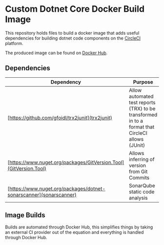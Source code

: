 # Custom Dotnet Core Docker Build Image

This repository holds files to build a docker image that adds useful dependencies for building dotnet code components on the [CircleCI](https://circleci.com/) platform.

The produced image can be found on [Docker Hub](https://cloud.docker.com/repository/registry-1.docker.io/codekinson/dotnet-circleci).

## Dependencies

| Dependency                                       | Purpose                                                                                          |
| ------------------------------------------------ | ------------------------------------------------------------------------------------------------ |
| [https://github.com/gfoidl/trx2junit](trx2junit) | Allow automated test reports (TRX) to be transformed in to a format that CircleCI allows (JUnit) |
| [https://www.nuget.org/packages/GitVersion.Tool](GitVersion.Tool) | Allows inferring of version from Git Commits |
| [https://www.nuget.org/packages/dotnet-sonarscanner](sonarscanner) | SonarQube static code analysis

## Image Builds

Builds are automated through Docker Hub, this simplifies things by taking an external CI provider out of the equation and everything is handled through Docker Hub.